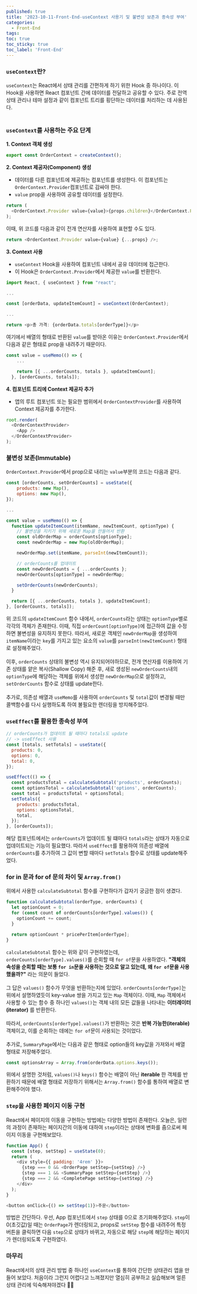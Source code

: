 ```yaml
---
published: true
title: '2023-10-11-Front-End-useContext 사용기 및 불변성 보존과 종속성 부여'
categories:
  - Front-End
tags:
toc: true
toc_sticky: true
toc_label: 'Front-End'
---
```


### `useContext`란?

`useContext`는 React에서 상태 관리를 간편하게 하기 위한 Hook 중 하나이다. 이 Hook을 사용하면 React 컴포넌트 간에 데이터를 전달하고 공유할 수 있다. 주로 전역 상태 관리나 테마 설정과 같이 컴포넌트 트리를 횡단하는 데이터를 처리하는 데 사용된다.
<br />
<br />

### `useContext`를 사용하는 주요 단계

**1. Context 객체 생성**

```javascript
export const OrderContext = createContext();
```

**2. Context 제공자(Component) 생성**

- 데이터를 다른 컴포넌트에 제공하는 컴포넌트를 생성한다. 이 컴포넌트는 `OrderContext.Provider`컴포넌트로 감싸야 한다.
- `value` prop을 사용하여 공유할 데이터를 설정한다.

```javascript
return (
  <OrderContext.Provider value={value}>{props.children}</OrderContext.Provider>
);
```

이때, 위 코드를 다음과 같이 전개 연산자를 사용하여 표현할 수도 있다.

```javascript
return <OrderContext.Provider value={value} {...props} />;
```

**3. Context 사용**

- `useContext` Hook을 사용하여 컴포넌트 내에서 공유 데이터에 접근한다.
- 이 Hook은 `OrderContext.Provider`에서 제공한 `value`를 반환한다.

```javascript
import React, { useContext } from "react";

...

const [orderData, updateItemCount] = useContext(OrderContext);

...

return <p>총 가격: {orderData.totals[orderType]}</p>
```

여기에서 배열의 형태로 반환된 `value`를 받아온 이유는 `OrderContext.Provider`에서 다음과 같은 형태로 prop을 내려주기 때문이다.

```javascript
const value = useMemo(() => {
    ...

    return [{ ...orderCounts, totals }, updateItemCount];
  }, [orderCounts, totals]);
```

**4. 컴포넌트 트리에 Context 제공자 추가**

- 앱의 루트 컴포넌트 또는 필요한 범위에서 `OrderContextProvider`를 사용하여 Context 제공자를 추가한다.

```javascript
root.render(
  <OrderContextProvider>
    <App />
  </OrderContextProvider>
);
```

### 불변성 보존(Immutable)

`OrderContext.Provider`에서 prop으로 내리는 `value`부분의 코드는 다음과 같다.

```javascript
const [orderCounts, setOrderCounts] = useState({
    products: new Map(),
    options: new Map(),
});

...

const value = useMemo(() => {
  function updateItemCount(itemName, newItemCount, optionType) {
    // 불변성을 지키기 위해 새로운 Map을 만들어서 반환
    const oldOrderMap = orderCounts[optionType];
    const newOrderMap = new Map(oldOrderMap);

    newOrderMap.set(itemName, parseInt(newItemCount));

    // orderCounts를 업데이트
    const newOrderCounts = { ...orderCounts };
    newOrderCounts[optionType] = newOrderMap;

    setOrderCounts(newOrderCounts);
  }

  return [{ ...orderCounts, totals }, updateItemCount];
}, [orderCounts, totals]);
```

위 코드의 `updateItemCount` 함수 내에서, `orderCounts`라는 상태는 `optionType`별로 각각의 객체가 존재한다. 이때, 직접 `orderCount[optionType]`에 접근하여 값을 수정하면 불변성을 유지하지 못한다. 따라서, 새로운 객체인 `newOrderMap`을 생성하여 `itemName`이라는 `key`를 가지고 있는 요소의 `value`를 `parseInt(newItemCount)` 형태로 설정해주었다.
<br />
<br />
이후, `orderCounts` 상태의 불변성 역시 유지되어야하므로, 전개 연산자를 이용하여 기존 상태를 얕은 복사(Shallow Copy) 해준 후, 새로 생성된 `newOrderCounts`내의 `optionType`에 해당하는 객체를 위에서 생성한 `newOrderMap`으로 설정하고, `setOrderCounts` 함수로 상태를 update한다.
<br />
<br />
추가로, 의존성 배열과 `useMemo`를 사용하여 `orderCounts` 및 `total`값이 변경될 때만 콜백함수를 다시 실행하도록 하여 불필요한 렌더링을 방지해주었다.

### `useEffect`를 활용한 종속성 부여

```javascript
// orderCounts가 업데이트 될 때마다 totals도 update
// -> useEffect 사용
const [totals, setTotals] = useState({
  products: 0,
  options: 0,
  total: 0,
});

useEffect(() => {
  const productsTotal = calculateSubtotal('products', orderCounts);
  const optionsTotal = calculateSubtotal('options', orderCounts);
  const total = productsTotal + optionsTotal;
  setTotals({
    products: productsTotal,
    options: optionsTotal,
    total,
  });
}, [orderCounts]);
```

해당 컴포넌트에서는 `orderCounts`가 업데이트 될 떄마다 `totals`라는 상태가 자동으로 업데이트되는 기능이 필요했다. 따라서 `useEffect`를 활용하여 의존성 배열에 `orderCounts`를 추가하여 그 값이 변할 때마다 `setTotals` 함수로 상태를 update해주었다.

### for in 문과 for of 문의 차이 및 `Array.from()`

위에서 사용한 `calculateSubtotal` 함수를 구현하다가 갑자기 궁금한 점이 생겼다.

```javascript
function calculateSubtotal(orderType, orderCounts) {
  let optionCount = 0;
  for (const count of orderCounts[orderType].values()) {
    optionCount += count;
  }

  return optionCount * pricePerItem[orderType];
}
```

`calculateSubtotal` 함수는 위와 같이 구현하였는데, `orderCounts[orderType].values()`를 순회할 때 `for of`문을 사용하였다. **"객체의 속성을 순회할 때는 보통 `for in`문을 사용하는 것으로 알고 있는데, 왜 `for of`문을 사용했을까?"** 라는 의문이 들었다.
<br />
<br />
그 답은 `values()` 함수가 무엇을 반환하는지에 있었다. `orderCounts[orderType]`는 위에서 설명하였듯이 key-value 쌍을 가지고 있는 `Map` 객체이다. 이때, `Map` 객체에서 사용할 수 있는 함수 중 하나인 `values()`는 객체 내의 모든 값들을 나타내는 **이터레이터(iterator)** 를 반환한다.
<br />
<br />
따라서, `orderCounts[orderType].values()`가 반환하는 것은 **반복 가능한(iterable)** 객체이고, 이를 순회하는 데에는 `for of`문이 사용되는 것이었다.
<br />
<br />
추가로, `SummaryPage`에서는 다음과 같은 형태로 option들의 key값을 가져와서 배열 형태로 저장해주었다.

```javascript
const optionsArray = Array.from(orderData.options.keys());
```

위에서 설명한 것처럼, `values()`나 `keys()` 함수는 배열이 아닌 **iterable** 한 객체를 반환하기 때문에 배열 형태로 저장하기 위해서는 `Array.from()` 함수를 통하여 배열로 변환해주어야 했다.

### `step`을 사용한 페이지 이동 구현

React에서 페이지의 이동을 구현하는 방법에는 다양한 방법이 존재한다. 오늘은, 일련의 과정이 존재하는 페이지간의 이동에 대하여 `step`이라는 상태에 변화를 줌으로써 페이지 이동을 구현해보았다.

```javascript
function App() {
  const [step, setStep] = useState(0);
  return (
    <div style={{ padding: '4rem' }}>
      {step === 0 && <OrderPage setStep={setStep} />}
      {step === 1 && <SummaryPage setStep={setStep} />}
      {step === 2 && <CompletePage setStep={setStep} />}
    </div>
  );
}
```

```javascript
<button onClick={() => setStep(1)}>주문</button>
```

방법은 간단하다. 우선, App 컴포넌트에서 `step` 상태를 0으로 초기화해주었다. `step`이 0(초깃값)일 때는 `OrderPage`가 렌더링되고, props로 `setStep` 함수를 내려주어 특정 버튼을 클릭하면 다음 `step`으로 상태가 바뀌고, 자동으로 해당 `step`에 해당하는 페이지가 렌더링되도록 구현하였다.

### 마무리

React에서의 상태 관리 방법 중 하나인 `useContext`를 통하여 간단한 상태관리 앱을 만들어 보았다. 처음이라 그런지 어렵다고 느껴졌지만 열심히 공부하고 실습해보며 얼른 상태 관리에 익숙해져야겠다 🙌🙌
